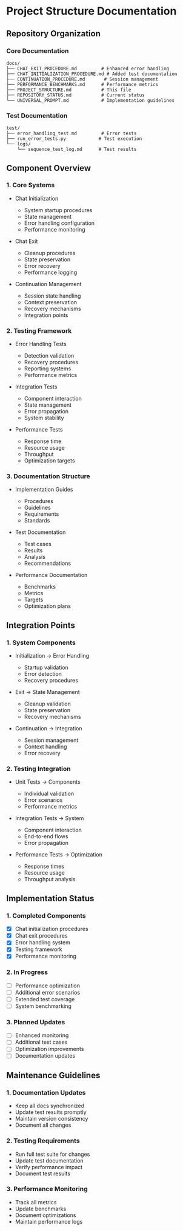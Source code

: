 # Project Structure Documentation

## Repository Organization

### Core Documentation
```
docs/
├── CHAT_EXIT_PROCEDURE.md         # Enhanced error handling
├── CHAT_INITIALIZATION_PROCEDURE.md # Added test documentation
├── CONTINUATION_PROCEDURE.md       # Session management
├── PERFORMANCE_BENCHMARKS.md      # Performance metrics
├── PROJECT_STRUCTURE.md           # This file
├── REPOSITORY_STATUS.md           # Current status
└── UNIVERSAL_PROMPT.md            # Implementation guidelines
```

### Test Documentation
```
test/
├── error_handling_test.md         # Error tests
├── run_error_tests.py            # Test execution
└── logs/
    └── sequence_test_log.md      # Test results
```

## Component Overview

### 1. Core Systems
- Chat Initialization
  - System startup procedures
  - State management
  - Error handling configuration
  - Performance monitoring

- Chat Exit
  - Cleanup procedures
  - State preservation
  - Error recovery
  - Performance logging

- Continuation Management
  - Session state handling
  - Context preservation
  - Recovery mechanisms
  - Integration points

### 2. Testing Framework
- Error Handling Tests
  - Detection validation
  - Recovery procedures
  - Reporting systems
  - Performance metrics

- Integration Tests
  - Component interaction
  - State management
  - Error propagation
  - System stability

- Performance Tests
  - Response time
  - Resource usage
  - Throughput
  - Optimization targets

### 3. Documentation Structure
- Implementation Guides
  - Procedures
  - Guidelines
  - Requirements
  - Standards

- Test Documentation
  - Test cases
  - Results
  - Analysis
  - Recommendations

- Performance Documentation
  - Benchmarks
  - Metrics
  - Targets
  - Optimization plans

## Integration Points

### 1. System Components
- Initialization → Error Handling
  - Startup validation
  - Error detection
  - Recovery procedures

- Exit → State Management
  - Cleanup validation
  - State preservation
  - Recovery mechanisms

- Continuation → Integration
  - Session management
  - Context handling
  - Error recovery

### 2. Testing Integration
- Unit Tests → Components
  - Individual validation
  - Error scenarios
  - Performance metrics

- Integration Tests → System
  - Component interaction
  - End-to-end flows
  - Error propagation

- Performance Tests → Optimization
  - Response times
  - Resource usage
  - Throughput analysis

## Implementation Status

### 1. Completed Components
- [x] Chat initialization procedures
- [x] Chat exit procedures
- [x] Error handling system
- [x] Testing framework
- [x] Performance monitoring

### 2. In Progress
- [ ] Performance optimization
- [ ] Additional error scenarios
- [ ] Extended test coverage
- [ ] System benchmarking

### 3. Planned Updates
- [ ] Enhanced monitoring
- [ ] Additional test cases
- [ ] Optimization improvements
- [ ] Documentation updates

## Maintenance Guidelines

### 1. Documentation Updates
- Keep all docs synchronized
- Update test results promptly
- Maintain version consistency
- Document all changes

### 2. Testing Requirements
- Run full test suite for changes
- Update test documentation
- Verify performance impact
- Document test results

### 3. Performance Monitoring
- Track all metrics
- Update benchmarks
- Document optimizations
- Maintain performance logs